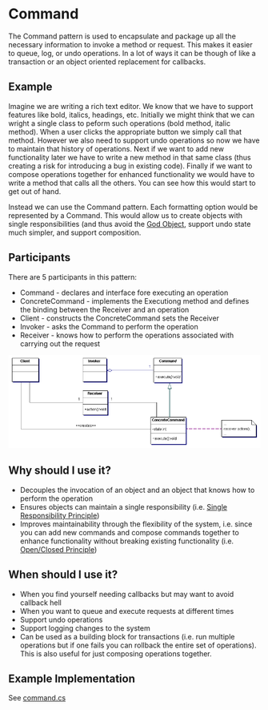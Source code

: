 # Command

The Command pattern is used to encapsulate and package up all the necessary information to invoke a method or request. This makes it easier to queue, log, or undo operations. In a lot of ways it can be though of like a transaction or an object oriented replacement for callbacks.

## Example

Imagine we are writing a rich text editor. We know that we have to support features like bold, italics, headings, etc. Initially we might think that we can wright a single class to peform such operations (bold method, italic method). When a user clicks the appropriate button we simply call that method. However we also need to support undo operations so now we have to maintain that history of operations. Next if we want to add new functionality later we have to write a new method in that same class (thus creating a risk for introducing a bug in existing code). Finally if we want to compose operations together for enhanced functionality we would have to write a method that calls all the others. You can see how this would start to get out of hand.

Instead we can use the Command pattern. Each formatting option would be represented by a Command. This would allow us to create objects with single responsibilities (and thus avoid the [God Object](../../anti-patterns/god-object/README.md), support undo state much simpler, and support composition.

## Participants 

There are 5 participants in this pattern:

+ Command - declares and interface fore executing an operation
+ ConcreteCommand - implements the Executiong method and defines the binding between the Receiver and an operation
+ Client - constructs the ConcreteCommand sets the Receiver
+ Invoker - asks the Command to perform the operation
+ Receiver - knows how to perform the operations associated with carrying out the request

![Participants](../../assets/command.gif)

## Why should I use it?

+ Decouples the invocation of an object and an object that knows how to perform the operation
+ Ensures objects can maintain a single responsibility (i.e. [Single Responsibility Principle](http://www.objectmentor.com/resources/articles/srp.pdf))
+ Improves maintainability through the flexibility of the system, i.e. since you can add new commands and compose commands together to enhance functionality without breaking existing functionality (i.e. [Open/Closed Principle](http://www.objectmentor.com/resources/articles/ocp.pdf))

## When should I use it?

+ When you find yourself needing callbacks but may want to avoid callback hell
+ When you want to queue and execute requests at different times
+ Support undo operations
+ Support logging changes to the system
+ Can be used as a building block for transactions (i.e. run multiple operations but if one fails you can rollback the entire set of operations). This is also useful for just composing operations together.

## Example Implementation

See [command.cs](command.cs)
